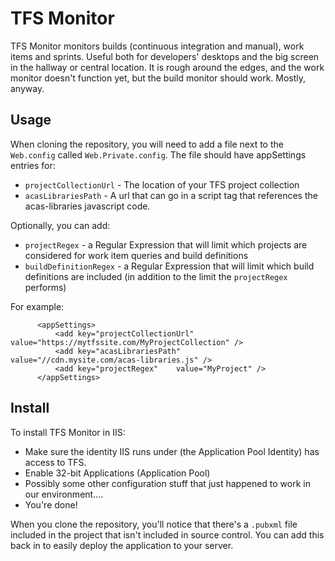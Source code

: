 TFS Monitor
===========

TFS Monitor monitors builds (continuous integration and manual), work items and sprints. Useful both for developers' desktops and the big screen in the hallway or central location. It is rough around the edges, and the work monitor doesn't function yet, but the build monitor should work. Mostly, anyway.

Usage
--------
When cloning the repository, you will need to add a file next to the `Web.config` called `Web.Private.config`. The file should have appSettings entries for:

* `projectCollectionUrl` - The location of your TFS project collection 
* `acasLibrariesPath` - A url that can go in a script tag that references the acas-libraries javascript code. 

Optionally, you can add:
* `projectRegex` - a Regular Expression that will limit which projects are considered for work item queries and build definitions
* `buildDefinitionRegex` - a Regular Expression that will limit which build definitions are included (in addition to the limit the `projectRegex` performs)

For example:

```
      <appSettings>
          <add key="projectCollectionUrl" value="https://mytfssite.com/MyProjectCollection" />	
          <add key="acasLibrariesPath"    value="//cdn.mysite.com/acas-libraries.js" />	
          <add key="projectRegex"    value="MyProject" />	
      </appSettings>
```


Install
---------
To install TFS Monitor in IIS:
* Make sure the identity IIS runs under (the Application Pool Identity) has access to TFS. 
* Enable 32-bit Applications (Application Pool)
* Possibly some other configuration stuff that just happened to work in our environment....
* You're done!

When you clone the repository, you'll notice that there's a `.pubxml` file included in the project that isn't included in source control. You can add this back in to easily deploy the application to your server. 
